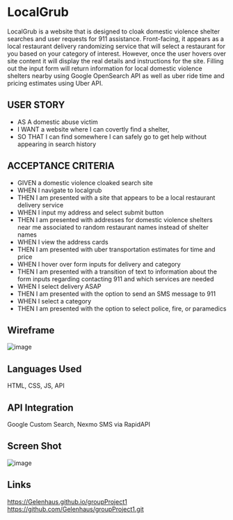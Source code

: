# LocalGrub
LocalGrub is a website that is designed to cloak domestic violence shelter searches and user requests for 911 assistance.
Front-facing, it appears as a local restaurant delivery randomizing service that will select a restaurant for you based on your category of interest.
However, once the user hovers over site content it will display the real details and instructions for the site.
Filling out the input form will return information for local domestic violence shelters nearby using Google OpenSearch API as well as uber ride time and pricing estimates using Uber API.

## USER STORY
- AS A domestic abuse victim
- I WANT a website where I can covertly find a shelter,
- SO THAT I can find somewhere I can safely go to get help without appearing in search history

## ACCEPTANCE CRITERIA
- GIVEN a domestic violence cloaked search site
- WHEN I navigate to localgrub
- THEN I am presented with a site that appears to be a local restaurant delivery service
- WHEN I input my address and select submit button
- THEN I am presented with addresses for domestic violence shelters near me associated to random restaurant names instead of shelter names
- WHEN I view the address cards
- THEN I am presented with uber transportation estimates for time and price
- WHEN I hover over form inputs for delivery and category
- THEN I am presented with a transition of text to information about the form inputs regarding contacting 911 and which services are needed
- WHEN I select delivery ASAP
- THEN I am presented with the option to send an SMS message to 911
- WHEN I select a category
- THEN I am presented with the option to select police, fire, or paramedics

## Wireframe
![image](https://user-images.githubusercontent.com/87291933/132780062-d3d1d398-100c-411e-8c48-971ba65f1535.png)


## Languages Used
HTML, CSS, JS, API

## API Integration
Google Custom Search, Nexmo SMS via RapidAPI

## Screen Shot
![image](https://user-images.githubusercontent.com/87291933/132970532-ba88f37b-506e-4c9e-8d5b-f2235a180309.png)

## Links
https://Gelenhaus.github.io/groupProject1
https://github.com/Gelenhaus/groupProject1.git

